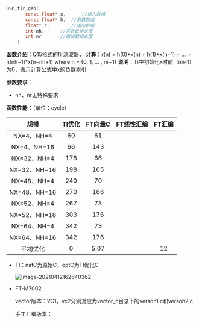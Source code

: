 ```c

DSP_fir_gen(
       const float* x,      //输入数组
	   const float* h,  //系数数组
  	   float* r,	    //输出数组
 	   int nh,	    //系数数组长度
	   int nr	    //输出数组长度
	)
```
**函数介绍**：Q15格式的fir滤波器，
**计算**：r(n) = h(0)*x(n) + h(1)*x(n−1) + ... + h(nh−1)*x(n−nh+1)   where n = {0, 1, ... , nr−1}
**说明**：Ti中初始化x时前（nh-1）为0，表示计算公式中x的负数索引

**参数要求**：

 * nh、nr无特殊要求

**函数性能：**（单位：cycle）

|     规模     | TI优化 | FT向量C | FT线性汇编 | FT汇编 |
| :----------: | :----: | :-----: | :--------: | :----: |
|  NX=4、NH=4  |   60   |   61   |            |        |
| NX=4、NH=16  |   66   |   143   |            |        |
| NX=32、NH=4  |  178   |   66   |            |        |
| NX=32、NH=16 |  198   |   165   |            |        |
| NX=48、NH=4  |  240   |   70   |            |        |
| NX=48、NH=16 |  270   |   166   |            |        |
| NX=52、NH=4  |  267   |   73   |            |        |
| NX=52、NH=16 |  303   |   176   |            |        |
| NX=64、NH=4 |  342   |   73   |            |        |
| NX=64、NH=16 |  342   |   176   |            |        |
|   平均优化    |   0    |  5.07   |            |   12   |

* TI：natC为原始C，optC为TI优化C 

  ![image-20210412162640362](./image/image-20210412162640362.png)

* FT-M7002

  vector版本：VC1，vc2分别对应为vector_c目录下的verson1.c和verson2.c
  



  手工汇编版本：
